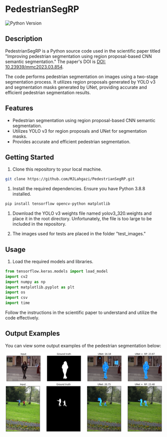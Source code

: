 # PedestrianSegRP

![Python Version](https://img.shields.io/badge/Python-3.8.8-blue.svg)

## Description

PedestrianSegRP is a Python source code used in the scientific paper titled "Improving pedestrian segmentation using region proposal-based CNN semantic segmentation." The paper's DOI is [DOI: 10.23939/mmc2023.03.854](https://doi.org/10.23939/mmc2023.03.854).

The code performs pedestrian segmentation on images using a two-stage segmentation process. It utilizes region proposals generated by YOLO v3 and segmentation masks generated by UNet, providing accurate and efficient pedestrian segmentation results.

## Features

- Pedestrian segmentation using region proposal-based CNN semantic segmentation.
- Utilizes YOLO v3 for region proposals and UNet for segmentation masks.
- Provides accurate and efficient pedestrian segmentation.

## Getting Started

1. Clone this repository to your local machine.

```bash
git clone https://github.com/MJLahgazi/PedestrianSegRP.git
```
1. Install the required dependencies. Ensure you have Python 3.8.8 installed.

```bash
pip install tensorflow opencv-python matplotlib
```

1. Download the YOLO v3 weights file named yolov3_320.weights and place it in the root directory. Unfortunately, the file is too large to be included in the repository.

2. The images used for tests are placed in the folder "test_images."

## Usage
1. Load the required models and libraries.

```python
from tensorflow.keras.models import load_model
import cv2
import numpy as np
import matplotlib.pyplot as plt
import os
import csv
import time
```

Follow the instructions in the scientific paper to understand and utilize the code effectively.

## Output Examples

You can view some output examples of the pedestrian segmentation below:

![Output 1](./results/1.png)
![Output 1](./results/2.png)

